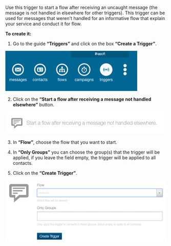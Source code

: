Use this trigger to start a flow after receiving an uncaught message (the message is not handled in elsewhere for other triggers). This trigger can be used for messages that weren't handled for an informative flow that explain your service and conduct it for flow.

**To create it:**

1. Go to the guide **“Triggers”** and click on the box **“Create a Trigger”**.

![](/img/triggers/triggers1.png)

2. Click on the **“Start a flow after receiving a message not handled elsewhere”** button.

![](/img/triggers/triggers16.png)

3. In **“Flow”**, choose the flow that you want to start.

4. In **“Only Groups”** you can choose the group(s) that the trigger will be applied, if you leave the field empty, the trigger will be applied to all contacts.

5. Click on the **“Create Trigger”**.

![](/img/triggers/triggers17.png)
